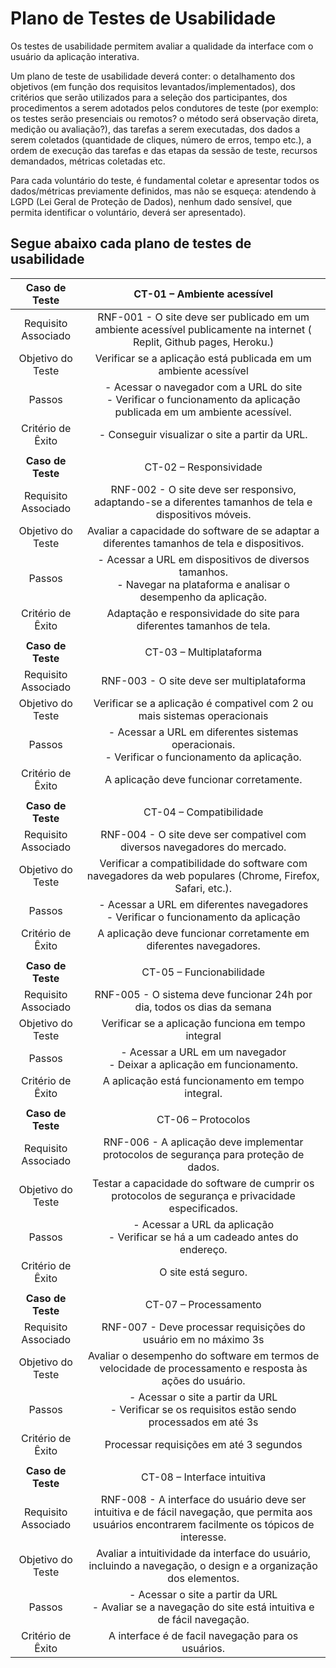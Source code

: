 # Plano de Testes de Usabilidade

Os testes de usabilidade permitem avaliar a qualidade da interface com o usuário da aplicação interativa.

Um plano de teste de usabilidade deverá conter: o detalhamento dos objetivos (em função dos requisitos levantados/implementados), dos critérios que serão utilizados para a seleção dos participantes, dos procedimentos a serem adotados pelos condutores de teste (por exemplo: os testes serão presenciais ou remotos? o método será observação direta, medição ou avaliação?), das tarefas a serem executadas, dos dados a serem coletados (quantidade de cliques, número de erros, tempo etc.), a ordem de execução das tarefas e das etapas da sessão de teste, recursos demandados, métricas coletadas etc.

Para cada voluntário do teste, é fundamental coletar e apresentar todos os dados/métricas previamente definidos, mas não se esqueça: atendendo à LGPD (Lei Geral de Proteção de Dados), nenhum dado sensível, que permita identificar o voluntário, deverá ser apresentado).

## Segue abaixo cada plano de testes de usabilidade 

| **Caso de Teste** 	| CT-01 – Ambiente acessível	|
|:---:	|:---:	|
|Requisito Associado | RNF-001	- O site deve ser publicado em um ambiente acessível publicamente na internet ( Replit, Github pages, Heroku.) |
| Objetivo do Teste 	| Verificar se a aplicação está publicada em um ambiente acessível |
| Passos 	| - Acessar o navegador com a URL do site <br> - Verificar o funcionamento da aplicação publicada em um ambiente acessível.|
|Critério de Êxito | - Conseguir visualizar o site a partir da URL. |
|  	|  	|
| **Caso de Teste** 	| CT-02 – Responsividade	|
|Requisito Associado | RNF-002	- O site deve ser responsivo, adaptando-se a diferentes tamanhos de tela e dispositivos móveis.  |
| Objetivo do Teste 	| Avaliar a capacidade do software de se adaptar a diferentes tamanhos de tela e dispositivos. |
| Passos 	| - Acessar a URL em dispositivos de diversos tamanhos. <br> - Navegar na plataforma e analisar o desempenho da aplicação.|
|Critério de Êxito | Adaptação e responsividade do site para diferentes tamanhos de tela. |
|  	|  	|
| **Caso de Teste** 	| CT-03 – Multiplataforma	|
|Requisito Associado | RNF-003	- O site deve ser multiplataforma |
| Objetivo do Teste 	| Verificar se a aplicação é compativel com 2 ou mais sistemas operacionais |
| Passos 	| - Acessar a URL em diferentes sistemas operacionais.  <br> - Verificar o funcionamento da aplicação. |
|Critério de Êxito | A aplicação deve funcionar corretamente. |
|  	|  	|
| **Caso de Teste** 	| CT-04 – Compatibilidade	|
|Requisito Associado | RNF-004	- O site deve ser compativel com diversos navegadores do mercado. |
| Objetivo do Teste 	| Verificar a compatibilidade do software com navegadores da web populares (Chrome, Firefox, Safari, etc.). |
| Passos 	| - Acessar a URL em diferentes navegadores <br> - Verificar o funcionamento da aplicação|
|Critério de Êxito | A aplicação deve funcionar corretamente em diferentes navegadores. |
|  	|  	|
| **Caso de Teste** 	| CT-05 – Funcionabilidade	|
|Requisito Associado | RNF-005	- O sistema deve funcionar 24h por dia, todos os dias da semana |
| Objetivo do Teste 	| Verificar se a aplicação funciona em tempo integral |
| Passos 	| - Acessar a URL em um navegador <br> - Deixar a aplicação em funcionamento. |
|Critério de Êxito | A aplicação está funcionamento em tempo integral. |
|  	|  	|
| **Caso de Teste** 	| CT-06 – Protocolos	|
|Requisito Associado | RNF-006	- A aplicação deve implementar protocolos de segurança para proteção de dados. |
| Objetivo do Teste 	| Testar a capacidade do software de cumprir os protocolos de segurança e privacidade especificados. |
| Passos 	| - Acessar a URL da aplicação <br> - Verificar se há a um cadeado antes do endereço. |
|Critério de Êxito | O site está seguro. |
|  	|  	|
| **Caso de Teste** 	| CT-07 – Processamento	|
|Requisito Associado | RNF-007	- Deve processar requisições do usuário em no máximo 3s |
| Objetivo do Teste 	| Avaliar o desempenho do software em termos de velocidade de processamento e resposta às ações do usuário. |
| Passos 	| - Acessar o site a partir da URL  <br> - Verificar se os requisitos estão sendo processados em até 3s |
|Critério de Êxito | Processar requisições em até 3 segundos |
|  	|  	|
| **Caso de Teste** 	| CT-08 – Interface intuitiva	|
|Requisito Associado | RNF-008	- A interface do usuário deve ser intuitiva e de fácil navegação, que permita aos usuários encontrarem facilmente os tópicos de interesse. |
| Objetivo do Teste 	| Avaliar a intuitividade da interface do usuário, incluindo a navegação, o design e a organização dos elementos. |
| Passos 	| - Acessar o site a partir da URL <br> - Avaliar se a navegação do site está intuitiva e de fácil navegação. |
|Critério de Êxito |  A interface é de facil navegação para os usuários. |
